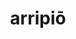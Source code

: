 ---
title: arripiō
meaning: to grab
ch: five
pos: verb
secondppstem: arrip
infend: ere
conjugation: third
---